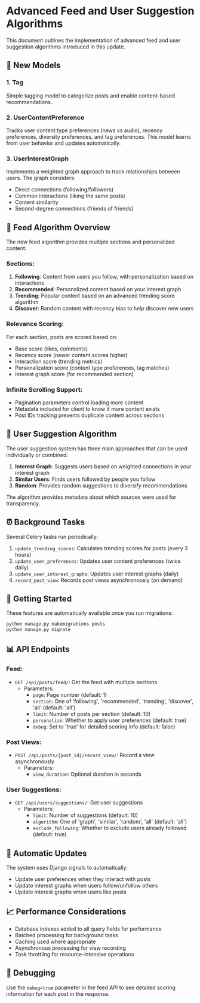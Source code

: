 # Advanced Feed and User Suggestion Algorithms

This document outlines the implementation of advanced feed and user suggestion algorithms introduced in this update.

## 🔄 New Models

### 1. Tag
Simple tagging model to categorize posts and enable content-based recommendations.

### 2. UserContentPreference
Tracks user content type preferences (news vs audio), recency preferences, diversity preferences, and tag preferences. This model learns from user behavior and updates automatically.

### 3. UserInterestGraph
Implements a weighted graph approach to track relationships between users. The graph considers:
- Direct connections (following/followers)
- Common interactions (liking the same posts)
- Content similarity
- Second-degree connections (friends of friends)

## 🌟 Feed Algorithm Overview

The new feed algorithm provides multiple sections and personalized content:

### Sections:
1. **Following**: Content from users you follow, with personalization based on interactions
2. **Recommended**: Personalized content based on your interest graph
3. **Trending**: Popular content based on an advanced trending score algorithm
4. **Discover**: Random content with recency bias to help discover new users

### Relevance Scoring:
For each section, posts are scored based on:
- Base score (likes, comments)
- Recency score (newer content scores higher)
- Interaction score (trending metrics)
- Personalization score (content type preferences, tag matches)
- Interest graph score (for recommended section)

### Infinite Scrolling Support:
- Pagination parameters control loading more content
- Metadata included for client to know if more content exists
- Post IDs tracking prevents duplicate content across sections

## 👥 User Suggestion Algorithm

The user suggestion system has three main approaches that can be used individually or combined:

1. **Interest Graph**: Suggests users based on weighted connections in your interest graph
2. **Similar Users**: Finds users followed by people you follow
3. **Random**: Provides random suggestions to diversify recommendations

The algorithm provides metadata about which sources were used for transparency.

## ⏰ Background Tasks

Several Celery tasks run periodically:

1. `update_trending_scores`: Calculates trending scores for posts (every 3 hours)
2. `update_user_preferences`: Updates user content preferences (twice daily)
3. `update_user_interest_graphs`: Updates user interest graphs (daily)
4. `record_post_view`: Records post views asynchronously (on demand)

## 🚀 Getting Started

These features are automatically available once you run migrations:

```bash
python manage.py makemigrations posts
python manage.py migrate
```

## 📊 API Endpoints

### Feed:
- `GET /api/posts/feed/`: Get the feed with multiple sections
   - Parameters:
      - `page`: Page number (default: 1)
      - `section`: One of 'following', 'recommended', 'trending', 'discover', 'all' (default: 'all')
      - `limit`: Number of posts per section (default: 10)
      - `personalize`: Whether to apply user preferences (default: true)
      - `debug`: Set to 'true' for detailed scoring info (default: false)

### Post Views:
- `POST /api/posts/{post_id}/record_view/`: Record a view asynchronously
   - Parameters:
      - `view_duration`: Optional duration in seconds

### User Suggestions:
- `GET /api/users/suggestions/`: Get user suggestions
   - Parameters:
      - `limit`: Number of suggestions (default: 10)
      - `algorithm`: One of 'graph', 'similar', 'random', 'all' (default: 'all')
      - `exclude_following`: Whether to exclude users already followed (default: true)

## 🔄 Automatic Updates

The system uses Django signals to automatically:
- Update user preferences when they interact with posts
- Update interest graphs when users follow/unfollow others
- Update interest graphs when users like posts

## 📈 Performance Considerations

- Database indexes added to all query fields for performance
- Batched processing for background tasks
- Caching used where appropriate
- Asynchronous processing for view recording
- Task throttling for resource-intensive operations

## 📝 Debugging

Use the `debug=true` parameter in the feed API to see detailed scoring information for each post in the response. 